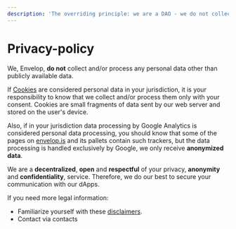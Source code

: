 ```yaml
---
description: 'The overriding principle: we are a DAO - we do not collect personal data'
---
```


# Privacy-policy

We, Envelop, **do not** collect and/or process any personal data other than publicly available data.

If [Cookies](https://envelop.is/html/cookie.html) are considered personal data in your jurisdiction, it is your responsibility to know that we collect and/or process them only with your consent. Cookies are small fragments of data sent by our web server and stored on the user's device.

Also, if in your jurisdiction data processing by Google Analytics is considered personal data processing, you should know that some of the pages on [envelop.is](../tech/smart-contracts/protocol/v1/contracts/envelopwnft721.md) and its pallets contain such trackers, but the data processing is handled exclusively by Google, we only receive **anonymized** **data**.

We are a **decentralized**, **open** and **respectful** of your privacy, **anonymity** and **confidentiality**, service. Therefore, we do our best to secure your communication with our dApps.

If you need more legal information:

* Familiarize yourself with these [disclaimers](https://docs.envelop.is/key-documents/white-paper/disclaimers).
* Contact via contacts

